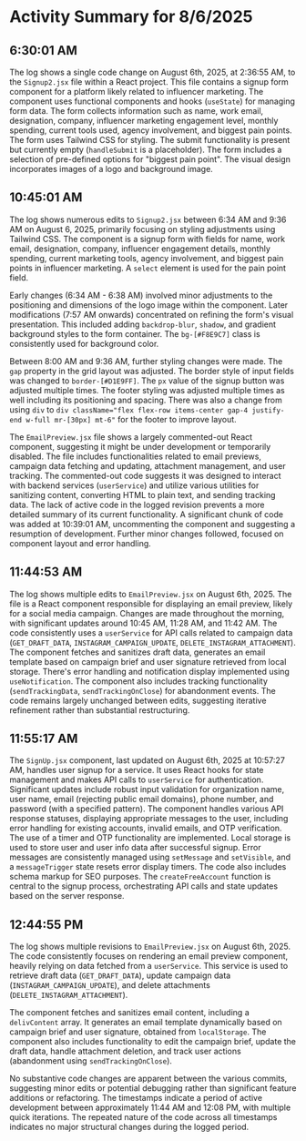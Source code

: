 # Activity Summary for 8/6/2025

## 6:30:01 AM
The log shows a single code change on August 6th, 2025, at 2:36:55 AM, to the `Signup2.jsx` file within a React project.  This file contains a signup form component for a platform likely related to influencer marketing. The component uses functional components and hooks (`useState`) for managing form data.  The form collects information such as name, work email, designation, company, influencer marketing engagement level, monthly spending, current tools used, agency involvement, and biggest pain points.  The form uses Tailwind CSS for styling.  The submit functionality is present but currently empty (`handleSubmit` is a placeholder). The form includes a selection of pre-defined options for "biggest pain point".  The visual design incorporates images of a logo and background image.


## 10:45:01 AM
The log shows numerous edits to `Signup2.jsx` between 6:34 AM and 9:36 AM on August 6, 2025, primarily focusing on styling adjustments using Tailwind CSS.  The component is a signup form with fields for name, work email, designation, company, influencer engagement details, monthly spending, current marketing tools, agency involvement, and biggest pain points in influencer marketing.  A `select` element is used for the pain point field.

Early changes (6:34 AM - 6:38 AM) involved minor adjustments to the positioning and dimensions of the logo image within the component.  Later modifications (7:57 AM onwards) concentrated on refining the form's visual presentation.  This included adding `backdrop-blur`, `shadow`, and gradient background styles to the form container. The `bg-[#F8E9C7]` class is consistently used for background color.

Between 8:00 AM and 9:36 AM, further styling changes were made.  The `gap` property in the grid layout was adjusted. The border style of input fields was changed to `border-[#D1E9FF]`. The `px` value of the signup button was adjusted multiple times. The footer styling  was adjusted multiple times as well including its positioning and spacing. There was also a change from using `div` to `div className="flex flex-row items-center gap-4 justify-end w-full mr-[30px] mt-6"` for the footer to improve layout.


The `EmailPreview.jsx` file shows a largely commented-out React component, suggesting it might be under development or temporarily disabled. The file includes functionalities related to email previews, campaign data fetching and updating, attachment management, and user tracking.  The commented-out code suggests it was designed to interact with backend services (`userService`) and utilize various utilities for sanitizing content, converting HTML to plain text, and sending tracking data.  The lack of active code in the logged revision prevents a more detailed summary of its current functionality. A significant chunk of code was added at 10:39:01 AM,  uncommenting the component and suggesting a resumption of development.  Further minor changes followed, focused on component layout and error handling.


## 11:44:53 AM
The log shows multiple edits to `EmailPreview.jsx` on August 6th, 2025.  The file is a React component responsible for displaying an email preview, likely for a social media campaign.  Changes are made throughout the morning, with significant updates around 10:45 AM, 11:28 AM, and 11:42 AM.  The code consistently uses a `userService` for API calls related to campaign data (`GET_DRAFT_DATA`, `INSTAGRAM_CAMPAIGN_UPDATE`, `DELETE_INSTAGRAM_ATTACHMENT`).  The component fetches and sanitizes draft data, generates an email template based on campaign brief and user signature retrieved from local storage.  There's error handling and notification display implemented using `useNotification`.  The component also includes tracking functionality (`sendTrackingData`, `sendTrackingOnClose`) for abandonment events.  The code remains largely unchanged between edits, suggesting iterative refinement rather than substantial restructuring.


## 11:55:17 AM
The `SignUp.jsx` component, last updated on August 6th, 2025 at 10:57:27 AM, handles user signup for a service.  It uses React hooks for state management and makes API calls to `userService` for authentication.  Significant updates include robust input validation for organization name, user name, email (rejecting public email domains), phone number, and password (with a specified pattern).  The component handles various API response statuses, displaying appropriate messages to the user, including error handling for existing accounts, invalid emails, and OTP verification.  The use of a timer and OTP functionality are implemented.  Local storage is used to store user and user info data after successful signup.  Error messages are consistently managed using `setMessage` and `setVisible`, and a `messageTrigger` state resets error display timers. The code also includes schema markup for SEO purposes.  The `createFreeAccount` function is central to the signup process, orchestrating API calls and state updates based on the server response.


## 12:44:55 PM
The log shows multiple revisions to `EmailPreview.jsx` on August 6th, 2025.  The code consistently focuses on rendering an email preview component, heavily relying on data fetched from a `userService`.  This service is used to retrieve draft data (`GET_DRAFT_DATA`), update campaign data (`INSTAGRAM_CAMPAIGN_UPDATE`), and delete attachments (`DELETE_INSTAGRAM_ATTACHMENT`).

The component fetches and sanitizes email content, including a `delivContent` array.  It generates an email template dynamically based on campaign brief and user signature, obtained from `localStorage`.  The component also includes functionality to edit the campaign brief, update the draft data, handle attachment deletion, and track user actions (abandonment using `sendTrackingOnClose`).

No substantive code changes are apparent between the various commits, suggesting minor edits or potential debugging rather than significant feature additions or refactoring.  The timestamps indicate a period of active development between approximately 11:44 AM and 12:08 PM, with multiple quick iterations.  The repeated nature of the code across all timestamps indicates no major structural changes during the logged period.

